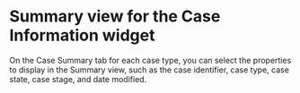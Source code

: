 # Summary view for the Case Information widget

On the Case Summary tab for each case type, you can select the properties
to display in the Summary view, such as the case identifier, case type, case state, case stage, and
date modified.